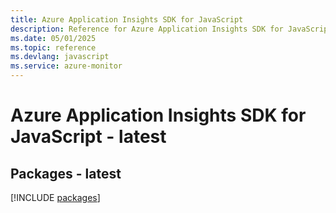 ```yaml
---
title: Azure Application Insights SDK for JavaScript
description: Reference for Azure Application Insights SDK for JavaScript
ms.date: 05/01/2025
ms.topic: reference
ms.devlang: javascript
ms.service: azure-monitor
---
```

# Azure Application Insights SDK for JavaScript - latest
## Packages - latest
[!INCLUDE [packages](application-insights-index.md)]